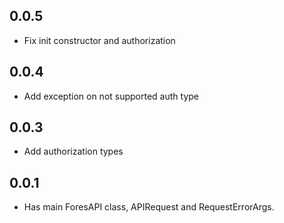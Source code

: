 ## 0.0.5
* Fix init constructor and authorization
## 0.0.4
* Add exception on not supported auth type

## 0.0.3
* Add authorization types

## 0.0.1

* Has main ForesAPI class, APIRequest and RequestErrorArgs.
